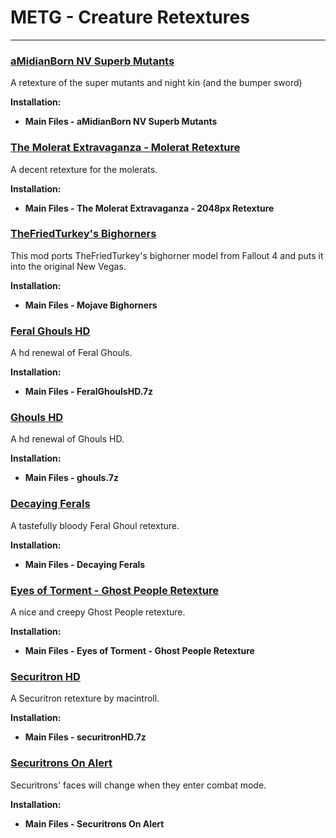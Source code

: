 # METG - Creature Retextures

---

### [aMidianBorn NV Superb Mutants](https://www.nexusmods.com/newvegas/mods/78281)

A retexture of the super mutants and night kin (and the bumper sword)

**Installation:**

- **Main Files - aMidianBorn NV Superb Mutants**


### [The Molerat Extravaganza - Molerat Retexture](https://www.nexusmods.com/newvegas/mods/60110)

A decent retexture for the molerats.

**Installation:**

- **Main Files - The Molerat Extravaganza - 2048px Retexture**


### [TheFriedTurkey's Bighorners](https://www.nexusmods.com/newvegas/mods/75324)

This mod ports TheFriedTurkey's bighorner model from Fallout 4 and puts it into the original New Vegas. 

**Installation:**

- **Main Files - Mojave Bighorners**


### [Feral Ghouls HD](https://drive.google.com/file/d/1OYPU7JlcgZktNvz-hsdGYfkUF1ZV88m_/view)

A hd renewal of Feral Ghouls.

**Installation:**

- **Main Files - FeralGhoulsHD.7z**


### [Ghouls HD](https://drive.google.com/file/d/1NR506TBf_flkbwlhpyvNEEb1EX3MrUYv/view)

A hd renewal of Ghouls HD.

**Installation:**

- **Main Files - ghouls.7z**


### [Decaying Ferals](https://www.nexusmods.com/newvegas/mods/83726)

A tastefully bloody Feral Ghoul retexture. 

**Installation:**

- **Main Files - Decaying Ferals**


### [Eyes of Torment - Ghost People Retexture](https://www.nexusmods.com/newvegas/mods/83768)

A nice and creepy Ghost People retexture. 

**Installation:**

- **Main Files - Eyes of Torment - Ghost People Retexture**


### [Securitron HD](https://drive.google.com/file/d/1ci3O7sX-e4YOk0y2_-4Jd2IlDC30hBJf/view?usp=sharing)

A Securitron retexture by macintroll. 

**Installation:**

- **Main Files - securitronHD.7z**


### [Securitrons On Alert](https://www.nexusmods.com/newvegas/mods/69245)

Securitrons' faces will change when they enter combat mode. 

**Installation:**

- **Main Files - Securitrons On Alert**

